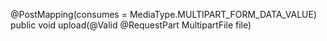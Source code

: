 @PostMapping(consumes = MediaType.MULTIPART_FORM_DATA_VALUE)
public void upload(@Valid @RequestPart MultipartFile file)
